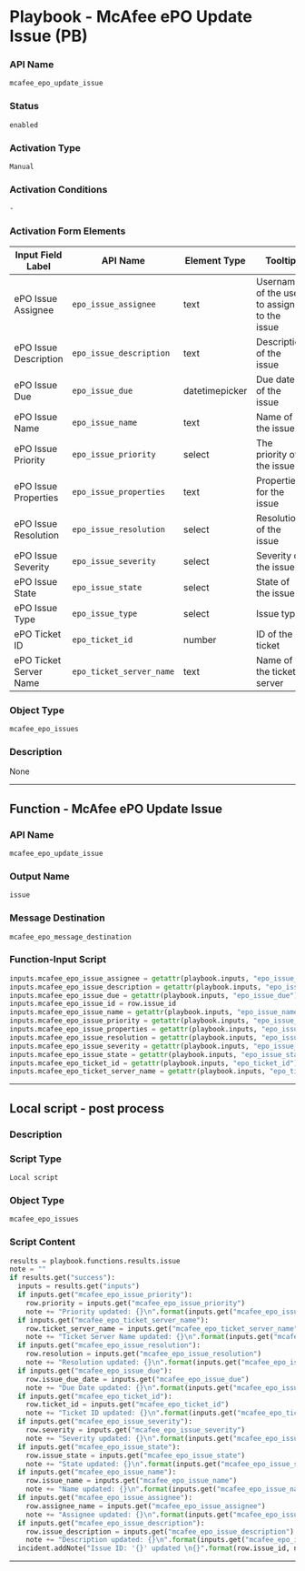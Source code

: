 <!--
    DO NOT MANUALLY EDIT THIS FILE
    THIS FILE IS AUTOMATICALLY GENERATED WITH resilient-sdk codegen
    Generated with resilient-sdk v50.0.151
-->

# Playbook - McAfee ePO Update Issue (PB)

### API Name
`mcafee_epo_update_issue`

### Status
`enabled`

### Activation Type
`Manual`

### Activation Conditions
`-`

### Activation Form Elements
| Input Field Label | API Name | Element Type | Tooltip | Requirement |
| ----------------- | -------- | ------------ | ------- | ----------- |
| ePO Issue Assignee | `epo_issue_assignee` | text | Username of the user to assign to the issue | Optional |
| ePO Issue Description | `epo_issue_description` | text | Description of the issue | Optional |
| ePO Issue Due | `epo_issue_due` | datetimepicker | Due date of the issue | Optional |
| ePO Issue Name | `epo_issue_name` | text | Name of the issue | Optional |
| ePO Issue Priority | `epo_issue_priority` | select | The  priority of the issue | Optional |
| ePO Issue Properties | `epo_issue_properties` | text | Properties for the issue | Optional |
| ePO Issue Resolution | `epo_issue_resolution` | select | Resolution of the issue | Optional |
| ePO Issue Severity | `epo_issue_severity` | select | Severity of the issue | Optional |
| ePO Issue State | `epo_issue_state` | select | State of the issue | Optional |
| ePO Issue Type | `epo_issue_type` | select | Issue type | Optional |
| ePO Ticket ID | `epo_ticket_id` | number | ID of the ticket | Optional |
| ePO Ticket Server Name | `epo_ticket_server_name` | text | Name of the ticket server | Optional |

### Object Type
`mcafee_epo_issues`

### Description
None


---
## Function - McAfee ePO Update Issue

### API Name
`mcafee_epo_update_issue`

### Output Name
`issue`

### Message Destination
`mcafee_epo_message_destination`

### Function-Input Script
```python
inputs.mcafee_epo_issue_assignee = getattr(playbook.inputs, "epo_issue_assignee")
inputs.mcafee_epo_issue_description = getattr(playbook.inputs, "epo_issue_description")
inputs.mcafee_epo_issue_due = getattr(playbook.inputs, "epo_issue_due")
inputs.mcafee_epo_issue_id = row.issue_id
inputs.mcafee_epo_issue_name = getattr(playbook.inputs, "epo_issue_name")
inputs.mcafee_epo_issue_priority = getattr(playbook.inputs, "epo_issue_priority")
inputs.mcafee_epo_issue_properties = getattr(playbook.inputs, "epo_issue_properties")
inputs.mcafee_epo_issue_resolution = getattr(playbook.inputs, "epo_issue_resolution")
inputs.mcafee_epo_issue_severity = getattr(playbook.inputs, "epo_issue_severity")
inputs.mcafee_epo_issue_state = getattr(playbook.inputs, "epo_issue_state")
inputs.mcafee_epo_ticket_id = getattr(playbook.inputs, "epo_ticket_id")
inputs.mcafee_epo_ticket_server_name = getattr(playbook.inputs, "epo_ticket_server_name")
```

---

## Local script - post process

### Description


### Script Type
`Local script`

### Object Type
`mcafee_epo_issues`

### Script Content
```python
results = playbook.functions.results.issue
note = ""
if results.get("success"):
  inputs = results.get("inputs")
  if inputs.get("mcafee_epo_issue_priority"):
    row.priority = inputs.get("mcafee_epo_issue_priority")
    note += "Priority updated: {}\n".format(inputs.get("mcafee_epo_issue_priority"))
  if inputs.get("mcafee_epo_ticket_server_name"):
    row.ticket_server_name = inputs.get("mcafee_epo_ticket_server_name")
    note += "Ticket Server Name updated: {}\n".format(inputs.get("mcafee_epo_ticket_server_name"))
  if inputs.get("mcafee_epo_issue_resolution"):
    row.resolution = inputs.get("mcafee_epo_issue_resolution")
    note += "Resolution updated: {}\n".format(inputs.get("mcafee_epo_issue_resolution"))
  if inputs.get("mcafee_epo_issue_due"):
    row.issue_due_date = inputs.get("mcafee_epo_issue_due")
    note += "Due Date updated: {}\n".format(inputs.get("mcafee_epo_issue_due"))
  if inputs.get("mcafee_epo_ticket_id"):
    row.ticket_id = inputs.get("mcafee_epo_ticket_id")
    note += "Ticket ID updated: {}\n".format(inputs.get("mcafee_epo_ticket_id"))
  if inputs.get("mcafee_epo_issue_severity"):
    row.severity = inputs.get("mcafee_epo_issue_severity")
    note += "Severity updated: {}\n".format(inputs.get("mcafee_epo_issue_severity"))
  if inputs.get("mcafee_epo_issue_state"):
    row.issue_state = inputs.get("mcafee_epo_issue_state")
    note += "State updated: {}\n".format(inputs.get("mcafee_epo_issue_state"))
  if inputs.get("mcafee_epo_issue_name"):
    row.issue_name = inputs.get("mcafee_epo_issue_name")
    note += "Name updated: {}\n".format(inputs.get("mcafee_epo_issue_name"))
  if inputs.get("mcafee_epo_issue_assignee"):
    row.assignee_name = inputs.get("mcafee_epo_issue_assignee")
    note += "Assignee updated: {}\n".format(inputs.get("mcafee_epo_issue_assignee"))
  if inputs.get("mcafee_epo_issue_description"):
    row.issue_description = inputs.get("mcafee_epo_issue_description")
    note += "Description updated: {}\n".format(inputs.get("mcafee_epo_issue_description"))
  incident.addNote("Issue ID: '{}' updated \n{}".format(row.issue_id, note))
```

---

